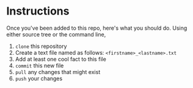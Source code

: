 # Instructions

Once you've been added to this repo, here's what you should do. Using either source tree or the command line, 

1. `clone` this repository
2. Create a text file named as follows: `<firstname>_<lastname>.txt`
3. Add at least one cool fact to this file
4. `commit` this new file
5. `pull` any changes that might exist
6. `push` your changes
